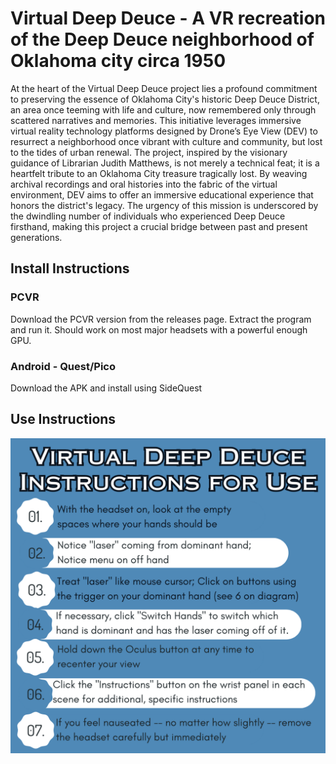 # Virtual Deep Deuce - A VR recreation of the Deep Deuce neighborhood of Oklahoma city circa 1950
At the heart of the Virtual Deep Deuce project lies a profound commitment to preserving the
essence of Oklahoma City's historic Deep Deuce District, an area once teeming with life and culture,
now remembered only through scattered narratives and memories. This initiative leverages
immersive virtual reality technology platforms designed by Drone’s Eye View (DEV) to resurrect a
neighborhood once vibrant with culture and community, but lost to the tides of urban renewal. The project, inspired by the visionary guidance of
Librarian Judith Matthews, is not merely a technical feat; it is a heartfelt tribute to an Oklahoma City
treasure tragically lost. By weaving archival recordings and oral histories into the fabric of the
virtual environment, DEV aims to offer an immersive educational experience that honors the
district's legacy. The urgency of this mission is underscored by the dwindling number of individuals
who experienced Deep Deuce firsthand, making this project a crucial bridge between past and
present generations.
## Install Instructions
### PCVR
Download the PCVR version from the releases page. Extract the program and run it. Should work on most major headsets with a powerful enough GPU. 
### Android - Quest/Pico
Download the APK and install using SideQuest

## Use Instructions
![Instructions Image](/Assets/Images/Instructions/Basic.png)

 
